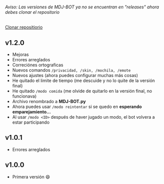 ###### Aviso: Las versiones de MDJ-BOT ya no se encuentran en "releases" ahora debes clonar el repositorio
[Clonar repositiorio](https://github.com/Londiuh/MDJ-bot/archive/master.zip)

## v1.2.0
- Mejoras
- Errores arreglados
- Correciónes ortograficas
- Nuevos comandos `/privacidad, /skin, /mochila, /emote`
- Nuevos ajustes (ahora puedes configurar muchas más cosas)
- He quitado el limite de tiempo (me descuide y no lo quite de la versión final)
- He quitado `/modo comida` (me olvide de quitarlo en la versión final, no funcionava)
- Archivo renombrado a **MDJ-BOT.py**
- Ahora puedes usar `/modo reintentar` si se quedo en **esperando emparejamiento...**
- Al usar `/modo <ID>` después de haver jugado un modo, el bot volvera a estar participando

## v1.0.1
- Errores arreglados

## v1.0.0
- Primera versión :smile:
